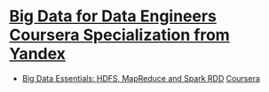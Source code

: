 # [Big Data for Data Engineers Coursera Specialization from Yandex](https://www.coursera.org/specializations/big-data-engineering)
* [Big Data Essentials: HDFS, MapReduce and Spark RDD](https://github.com/badzhafarov/Coursera-Big-Data-for-Data-Engineers/tree/master/Big%20Data%20Essentials) [Coursera](https://www.coursera.org/learn/big-data-essentials)
